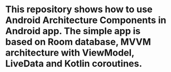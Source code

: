 # This repository shows how to use Android Architecture Components in Android app. The simple app is based on Room database, MVVM architecture with ViewModel, LiveData and Kotlin coroutines.
